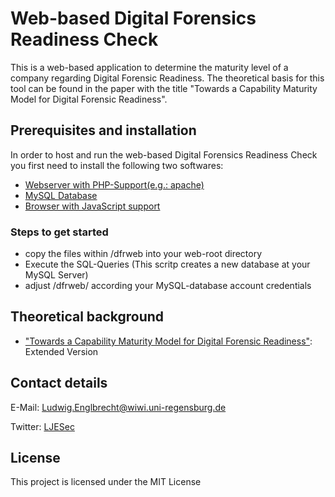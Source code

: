 # Web-based Digital Forensics Readiness Check

This is a web-based application to determine the maturity level of a company regarding Digital Forensic Readiness. The theoretical basis for this tool can be found in the paper with the title "Towards a Capability Maturity Model for Digital Forensic Readiness".


## Prerequisites and installation

In order to host and run the web-based Digital Forensics Readiness Check you first need to install the following two softwares:

* [Webserver with PHP-Support(e.g.: apache)](https://             )
* [MySQL Database](https://                )
* [Browser with JavaScript support](https://           )

### Steps to get started

* copy the files within /dfrweb into your web-root directory
* Execute the SQL-Queries (This scritp creates a new database at your MySQL Server)
* adjust /dfrweb/ according your MySQL-database account credentials


## Theoretical background

* ["Towards a Capability Maturity Model for Digital Forensic Readiness"](https://    ): Extended Version

## Contact details

E-Mail: Ludwig.Englbrecht@wiwi.uni-regensburg.de

Twitter: [LJESec](https://twitter.com/LJESec)

## License

This project is licensed under the MIT License
